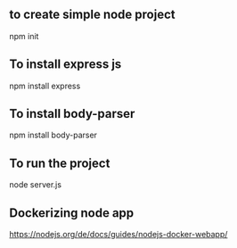 to create simple node project
-----------------------------
npm init

To install express  js
----------------------
npm install express

To install body-parser
-----------------------
npm install body-parser


To run the project
-----------------------
node server.js

Dockerizing node app
--------------------
https://nodejs.org/de/docs/guides/nodejs-docker-webapp/
